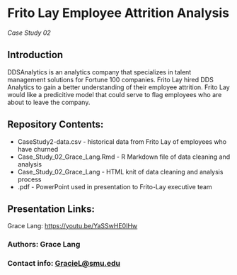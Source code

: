 # Frito Lay Employee Attrition Analysis
_Case Study 02_

## Introduction
DDSAnalytics is an analytics company that specializes in talent management solutions for Fortune 100 companies. Frito Lay hired DDS Analytics to gain a better understanding of their employee attrition. Frito Lay would like a predicitive model that could serve to flag employees who are about to leave the company. 

## Repository Contents:
 * CaseStudy2-data.csv - historical data from Frito Lay of employees who have churned
 * Case_Study_02_Grace_Lang.Rmd - R Markdown file of data cleaning and analysis
 * Case_Study_02_Grace_Lang - HTML knit of data cleaning and analysis process
 * .pdf - PowerPoint used in presentation to Frito-Lay executive team

## Presentation Links:
Grace Lang: https://youtu.be/YaSSwHE0IHw

### Authors: Grace Lang
### Contact info: GracieL@smu.edu
